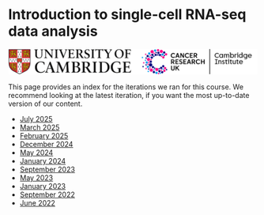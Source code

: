 # Introduction to single-cell RNA-seq data analysis 

![](Images/uniOfCamCrukLogos.png)

This page provides an index for the iterations we ran for this course. 
We recommend looking at the latest iteration, if you want the most up-to-date version of our content.

- [July 2025](https://bioinformatics-core-shared-training.github.io/SingleCell_RNAseq_July25/)
- [March 2025](https://bioinformatics-core-shared-training.github.io/SingleCell_RNAseq_Mar25/)
- [February 2025](https://bioinformatics-core-shared-training.github.io/SingleCell_RNAseq_Feb25/)
- [December 2024](https://bioinformatics-core-shared-training.github.io/SingleCell_RNASeq_Dec24/)
- [May 2024](https://bioinformatics-core-shared-training.github.io/SingleCell_RNASeq_May24/)
- [January 2024](https://bioinformatics-core-shared-training.github.io/SingleCell_RNASeq_Jan24/)
- [September 2023](https://bioinformatics-core-shared-training.github.io/SingleCell_RNASeq_Sept23/)
- [May 2023](https://bioinformatics-core-shared-training.github.io/SingleCell_RNASeq_May23/)
- [January 2023](https://bioinformatics-core-shared-training.github.io/SingleCell_RNASeq_Jan23/)
- [September 2022](https://bioinformatics-core-shared-training.github.io/SingleCell_RNASeq_Sept22/)
- [June 2022](https://bioinformatics-core-shared-training.github.io/SingleCell_RNASeq_June22/)
